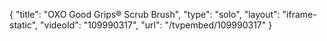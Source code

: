 {
    "title": "OXO Good Grips&reg; Scrub Brush",
    "type": "solo",
    "layout": "iframe-static",
    "videoId": "109990317",
    "url": "\/tvpembed\/109990317"
}